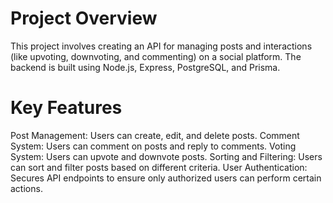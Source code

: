 <h1>Project Overview</h1>
This project involves creating an API for managing posts and interactions (like upvoting, downvoting, and commenting) on a social platform. The backend is built using Node.js, Express, PostgreSQL, and Prisma.

<h1>Key Features</h1>
Post Management: Users can create, edit, and delete posts.
Comment System: Users can comment on posts and reply to comments.
Voting System: Users can upvote and downvote posts.
Sorting and Filtering: Users can sort and filter posts based on different criteria.
User Authentication: Secures API endpoints to ensure only authorized users can perform certain actions.
